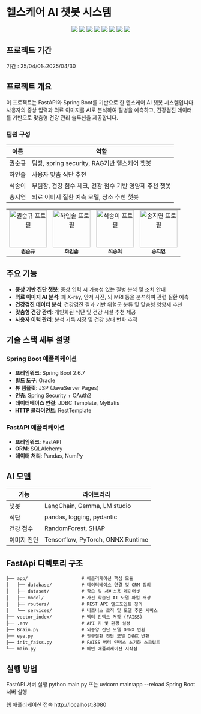 # 헬스케어 AI 챗봇 시스템
<p align="center">
  <img src="https://img.shields.io/badge/python-3776AB?style=for-the-badge&logo=python&logoColor=white" />
  <img src="https://img.shields.io/badge/fastapi-009688?style=for-the-badge&logo=fastapi&logoColor=white" />
  <img src="https://img.shields.io/badge/java-007396?style=for-the-badge&logo=java&logoColor=white">
  <img src="https://img.shields.io/badge/springboot-6DB33F?style=for-the-badge&logo=springboot&logoColor=white">
  <img src="https://img.shields.io/badge/jsp-F7DF1E?style=for-the-badge&logo=springboot&logoColor=white">
  <img src="https://img.shields.io/badge/mariadb-003545?style=for-the-badge&logo=mariadb&logoColor=white" />
  <img src="https://img.shields.io/badge/tensorflow-FF6F00?style=for-the-badge&logo=tensorflow&logoColor=white" />
  <img src="https://img.shields.io/badge/pytorch-EE4C2C?style=for-the-badge&logo=chainlink&logoColor=white" />
</p>

## 프로젝트 기간
기간 : 25/04/01~2025/04/30

## 프로젝트 개요
이 프로젝트는 FastAPI와 Spring Boot를 기반으로 한 헬스케어 AI 챗봇 시스템입니다. 사용자의 증상 입력과 의료 이미지를 AI로 분석하여 질병을 예측하고, 건강검진 데이터를 기반으로 맞춤형 건강 관리 솔루션을 제공합니다.

### 팀원 구성

| 이름 | 역할 |
|------|------|
| 권순규 | 팀장, spring security, RAG기반 헬스케어 챗봇 |
| 하인솔 | 사용자 맞춤 식단 추천|
| 석송이 | 부팀장, 건강 점수 체크, 건강 점수 기반 영양제 추천 챗봇 |
| 송지연 | 의료 이미지 질환 예측 모델, 장소 추천 챗봇 |

<table>
  <tr>
    <td align="center">
      <a href="https://github.com/SK-Kwon90">
        <img src="https://github.com/SK-Kwon90.png" width="100px;" alt="권순규 프로필"/>
        <br />
        <sub><b>권순규</b></sub>
      </a>
      <br />
    </td>
    <td align="center">
      <a href="https://github.com/insol-ha">
        <img src="https://github.com/insol-ha.png" width="100px;" alt="하인솔 프로필"/>
        <br />
        <sub><b>하인솔</b></sub>
      </a>
      <br />
    </td>
    <td align="center">
      <a href="https://github.com/songyiseok">
        <img src="https://github.com/songyiseok.png" width="100px;" alt="석송이 프로필"/>
        <br />
        <sub><b>석송이</b></sub>
      </a>
      <br />
    </td>
    <td align="center">
      <a href="https://github.com/ssuuoo12">
        <img src="https://github.com/ssuuoo12.png" width="100px;" alt="송지연 프로필"/>
        <br />
        <sub><b>송지연</b></sub>
      </a>
      <br />
    </td>
  </tr>
</table>

## 주요 기능
- **증상 기반 진단 챗봇**: 증상 입력 시 가능성 있는 질병 분석 및 조치 안내
- **의료 이미지 AI 분석**: 폐 X-ray, 안저 사진, 뇌 MRI 등을 분석하여 관련 질환 예측
- **건강검진 데이터 분석**: 건강검진 결과 기반 위험군 분류 및 맞춤형 영양제 추천
- **맞춤형 건강 관리**: 개인화된 식단 및 건강 시설 추천 제공
- **사용자 이력 관리**: 분석 기록 저장 및 건강 상태 변화 추적


## 기술 스택 세부 설명
### Spring Boot 애플리케이션

- **프레임워크**: Spring Boot 2.6.7
- **빌드 도구**: Gradle
- **뷰 템플릿**: JSP (JavaServer Pages)
- **인증**: Spring Security + OAuth2
- **데이터베이스 연결**: JDBC Template, MyBatis
- **HTTP 클라이언트**: RestTemplate

### FastAPI 애플리케이션

- **프레임워크**: FastAPI
- **ORM**: SQLAlchemy
- **데이터 처리**: Pandas, NumPy

  
## AI 모델

| 기능 | 라이브러리 |
|------|------|
| 챗봇 | LangChain, Gemma, LM studio |
| 식단 | pandas, logging, pydantic |
| 건강 점수 | RandomForest, SHAP |
| 이미지 진단 | Tensorflow, PyTorch, ONNX Runtime |


## FastApi 디렉토리 구조
```
├── app/                    # 애플리케이션 핵심 모듈
│   ├── database/           # 데이터베이스 연결 및 ORM 정의
│   ├── dataset/            # 학습 및 서비스용 데이터셋
│   ├── model/              # 사전 학습된 AI 모델 파일 저장
│   ├── routers/            # REST API 엔드포인트 정의
│   └── services/           # 비즈니스 로직 및 모델 추론 서비스
├── vector_index/           # 벡터 인덱스 저장 (FAISS)
├── .env                    # API 키 및 환경 설정
├── Brain.py                # 뇌종양 진단 모델 ONNX 변환
├── eye.py                  # 안구질환 진단 모델 ONNX 변환
├── init_faiss.py           # FAISS 벡터 인덱스 초기화 스크립트
└── main.py                 # 메인 애플리케이션 시작점
```



## 실행 방법

FastAPI 서버 실행
python main.py 또는 uvicorn main:app --reload
Spring Boot 서버 실행

웹 애플리케이션 접속
http://localhost:8080


